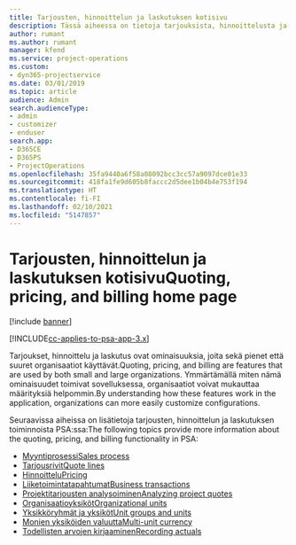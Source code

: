 ```yaml
---
title: Tarjousten, hinnoittelun ja laskutuksen kotisivu
description: Tässä aiheessa on tietoja tarjouksista, hinnoittelusta ja laskutuksesta.
author: rumant
ms.author: rumant
manager: kfend
ms.service: project-operations
ms.custom:
- dyn365-projectservice
ms.date: 03/01/2019
ms.topic: article
audience: Admin
search.audienceType:
- admin
- customizer
- enduser
search.app:
- D365CE
- D365PS
- ProjectOperations
ms.openlocfilehash: 35fa9440a6f58a08092bcc3cc57a9097dce01e33
ms.sourcegitcommit: 418fa1fe9d605b8faccc2d5dee1b04b4e753f194
ms.translationtype: HT
ms.contentlocale: fi-FI
ms.lasthandoff: 02/10/2021
ms.locfileid: "5147857"
---
```

# <a name="quoting-pricing-and-billing-home-page"></a><span data-ttu-id="fe954-103">Tarjousten, hinnoittelun ja laskutuksen kotisivu</span><span class="sxs-lookup"><span data-stu-id="fe954-103">Quoting, pricing, and billing home page</span></span>

[!include [banner](../includes/psa-now-project-operations.md)]

[!INCLUDE[cc-applies-to-psa-app-3.x](../includes/cc-applies-to-psa-app-3x.md)]

<span data-ttu-id="fe954-104">Tarjoukset, hinnoittelu ja laskutus ovat ominaisuuksia, joita sekä pienet että suuret organisaatiot käyttävät.</span><span class="sxs-lookup"><span data-stu-id="fe954-104">Quoting, pricing, and billing are features that are used by both small and large organizations.</span></span> <span data-ttu-id="fe954-105">Ymmärtämällä miten nämä ominaisuudet toimivat sovelluksessa, organisaatiot voivat mukauttaa määrityksiä helpommin.</span><span class="sxs-lookup"><span data-stu-id="fe954-105">By understanding how these features work in the application, organizations can more easily customize configurations.</span></span>

<span data-ttu-id="fe954-106">Seuraavissa aiheissa on lisätietoja tarjousten, hinnoittelun ja laskutuksen toiminnoista PSA:ssa:</span><span class="sxs-lookup"><span data-stu-id="fe954-106">The following topics provide more information about the quoting, pricing, and billing functionality in PSA:</span></span>

- [<span data-ttu-id="fe954-107">Myyntiprosessi</span><span class="sxs-lookup"><span data-stu-id="fe954-107">Sales process</span></span>](basic-sales-process.md)
- [<span data-ttu-id="fe954-108">Tarjousrivit</span><span class="sxs-lookup"><span data-stu-id="fe954-108">Quote lines</span></span>](basic-quote-lines.md)
- [<span data-ttu-id="fe954-109">Hinnoittelu</span><span class="sxs-lookup"><span data-stu-id="fe954-109">Pricing</span></span>](basic-pricing.md)
- [<span data-ttu-id="fe954-110">Liiketoimintatapahtumat</span><span class="sxs-lookup"><span data-stu-id="fe954-110">Business transactions</span></span>](basic-business-transactions.md)
- [<span data-ttu-id="fe954-111">Projektitarjousten analysoiminen</span><span class="sxs-lookup"><span data-stu-id="fe954-111">Analyzing project quotes</span></span>](basic-analyzing-quotes.md)
- [<span data-ttu-id="fe954-112">Organisaatioyksiköt</span><span class="sxs-lookup"><span data-stu-id="fe954-112">Organizational units</span></span>](advanced-organizational.md)
- [<span data-ttu-id="fe954-113">Yksikköryhmät ja yksiköt</span><span class="sxs-lookup"><span data-stu-id="fe954-113">Unit groups and units</span></span>](advanced-units.md)
- [<span data-ttu-id="fe954-114">Monien yksiköiden valuutta</span><span class="sxs-lookup"><span data-stu-id="fe954-114">Multi-unit currency</span></span>](advanced-currency.md)
- [<span data-ttu-id="fe954-115">Todellisten arvojen kirjaaminen</span><span class="sxs-lookup"><span data-stu-id="fe954-115">Recording actuals</span></span>](advanced-actuals.md)
